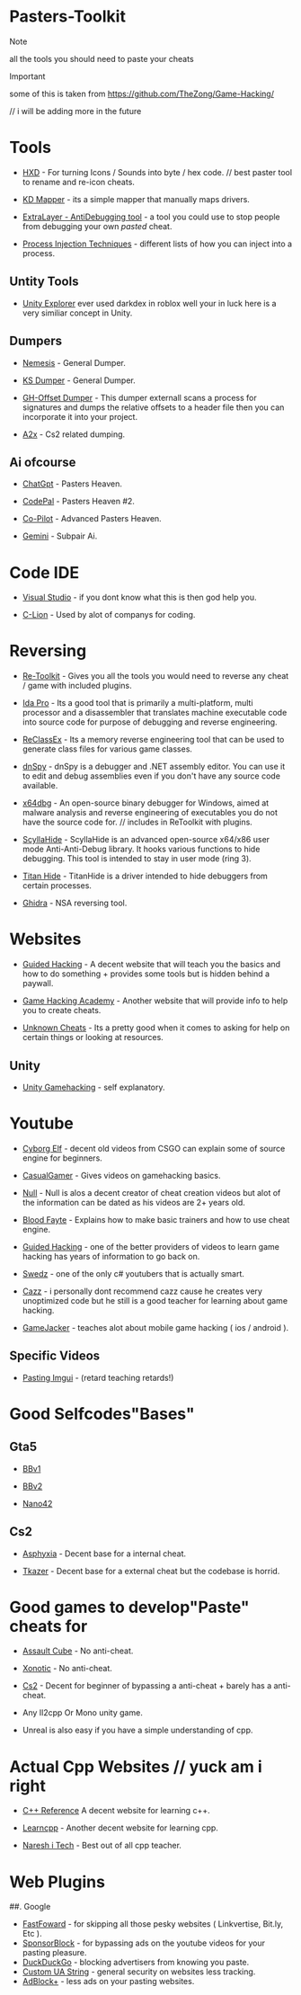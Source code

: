 # Pasters-Toolkit

> [!NOTE]
> all the tools you should need to paste your cheats

> [!IMPORTANT]
>  some of this is taken from https://github.com/TheZong/Game-Hacking/ 

// i will be adding more in the future

# Tools
- [HXD](https://mh-nexus.de/en/hxd/) - For turning Icons / Sounds into byte / hex code. // best paster tool to rename and re-icon cheats.

- [KD Mapper](https://github.com/TheCruZ/kdmapper) - its a simple mapper that manually maps drivers.

- [ExtraLayer - AntiDebugging tool](https://github.com/ImInTheICU/ExtraLayer) - a tool you could use to stop people from debugging your own *pasted* cheat.

- [Process Injection Techniques](https://github.com/MahmoudZohdy/Process-Injection-Techniques) - different lists of how you can inject into a process.

## Untity Tools 
- [Unity Explorer](https://github.com/sinai-dev/UnityExplorer) ever used darkdex in roblox well your in luck here is a very similiar concept in Unity.

## Dumpers
- [Nemesis](https://github.com/not-matthias/Nemesis) - General Dumper.

- [KS Dumper](https://github.com/EquiFox/KsDumper) - General Dumper.

- [GH-Offset Dumper](https://github.com/guided-hacking/GH-Offset-Dumper) - This dumper externall scans a process for signatures and dumps the relative offsets to a header file then you can incorporate it into your project.

- [A2x](https://github.com/a2x/cs2-dumper) - Cs2 related dumping.

## Ai ofcourse
- [ChatGpt](https://chat.openai.com/) - Pasters Heaven.

- [CodePal](https://codepal.ai/) - Pasters Heaven #2.

- [Co-Pilot](https://github.com/features/copilot) - Advanced Pasters Heaven.

- [Gemini](https://gemini.google.com/) - Subpair Ai.

# Code IDE
- [Visual Studio](https://visualstudio.microsoft.com/) - if you dont know what this is then god help you.
  
- [C-Lion](https://www.jetbrains.com/clion/) - Used by alot of companys for coding.

# Reversing 
- [Re-Toolkit]([https://pages.github.com/](https://github.com/mentebinaria/retoolkit)https://github.com/mentebinaria/retoolkit) - Gives you all the tools you would need to reverse any cheat / game with included plugins.
  
- [Ida Pro](https://mega.nz/file/jMJgEDBJ#HXf7R9fRJ1a5jyKNB-GSW2uj-O5FMYadMVqIY4uD3Gs) - Its a good tool that is primarily a multi-platform, multi processor and a disassembler that translates machine executable code into source code for purpose of debugging and reverse engineering.

- [ReClassEx](https://github.com/ajkhoury/ReClassEx) - Its a memory reverse engineering tool that can be used to generate class files for various game classes.

- [dnSpy](https://github.com/dnSpy/dnSpy) - dnSpy is a debugger and .NET assembly editor. You can use it to edit and debug assemblies even if you don't have any source code available.

- [x64dbg](https://github.com/x64dbg/x64dbg) - An open-source binary debugger for Windows, aimed at malware analysis and reverse engineering of executables you do not have the source code for. // includes in ReToolkit with plugins.

- [ScyllaHide](https://github.com/x64dbg/ScyllaHide) - ScyllaHide is an advanced open-source x64/x86 user mode Anti-Anti-Debug library. It hooks various functions to hide debugging. This tool is intended to stay in user mode (ring 3).

- [Titan Hide](https://github.com/mrexodia/titanhide) - TitanHide is a driver intended to hide debuggers from certain processes.

- [Ghidra](https://github.com/NationalSecurityAgency/ghidra) - NSA reversing tool.

# Websites

- [Guided Hacking](https://guidedhacking.com/) - A decent website that will teach you the basics and how to do something + provides some tools but is hidden behind a paywall.

- [Game Hacking Academy](https://gamehacking.academy/about) - Another website that will provide info to help you to create cheats.

- [Unknown Cheats](https://www.unknowncheats.me/) - Its a pretty good when it comes to asking for help on certain things or looking at resources.

## Unity
- [Unity Gamehacking](https://github.com/imadr/Unity-game-hacking) - self explanatory.

# Youtube 

- [Cyborg Elf](https://www.youtube.com/@CyborgElf) - decent old videos from CSGO can explain some of source engine for beginners.

- [CasualGamer](https://www.youtube.com/@casualgamer1791) - Gives videos on gamehacking basics.

- [Null](https://www.youtube.com/c/NullTerminator) - Null is alos a decent creator of cheat creation videos but alot of the information can be dated as his videos are 2+ years old.

- [Blood Fayte](https://www.youtube.com/user/BloodFayte) - Explains how to make basic trainers and how to use cheat engine.

- [Guided Hacking](https://www.youtube.com/user/L4DL4D2EUROPE) - one of the better providers of videos to learn game hacking has years of information to go back on.

- [Swedz](https://www.youtube.com/@SwedishTwat) - one of the only c# youtubers that is actually smart.

- [Cazz](https://www.youtube.com/@cazz) - i personally dont recommend cazz cause he creates very unoptimized code but he still is a good teacher for learning about game hacking.

- [GameJacker](https://www.youtube.com/@GameJacker/) - teaches alot about mobile game hacking ( ios / android ).

## Specific Videos 
- [Pasting Imgui](https://youtu.be/pbgm5hOiNek?si=uePL_pXkwH6ZBpww) - (retard teaching retards!)


# Good Selfcodes"Bases"

## Gta5 

- [BBv1](https://www.unknowncheats.me/forum/grand-theft-auto-v/312661-bigbase.html)

- [BBv2](https://github.com/Pocakking/BigBaseV2)

- [Nano42](https://www.unknowncheats.me/forum/grand-theft-auto-v/301091-updated-1-44-nano42-base.html)

## Cs2 
- [Asphyxia](https://github.com/maecry/asphyxia-cs2) - Decent base for a internal cheat.

- [Tkazer](https://www.unknowncheats.me/) - Decent base for a external cheat but the codebase is horrid.


# Good games to develop"Paste" cheats for
- [Assault Cube](https://assault.cubers.net/) - No anti-cheat.

- [Xonotic](https://xonotic.org/) - No anti-cheat.

- [Cs2](https://store.steampowered.com/app/730/CounterStrike_2/) - Decent for beginner of bypassing a anti-cheat + barely has a anti-cheat.

- Any Il2cpp Or Mono unity game.

- Unreal is also easy if you have a simple understanding of cpp.


# Actual Cpp Websites // yuck am i right 
- [C++ Reference](https://en.cppreference.com/w/)  A decent website for learning c++.

- [Learncpp](https://www.learncpp.com/) - Another decent website for learning cpp.

- [Naresh i Tech](https://www.youtube.com/playlist?list=PLVlQHNRLflP8_DGKcMoRw-TYJJALgGu4J) - Best out of all cpp teacher.


# Web Plugins 

##. Google
   - [FastFoward](https://chromewebstore.google.com/detail/fastforward/icallnadddjmdinamnolclfjanhfoafe) - for skipping all those pesky websites ( Linkvertise, Bit.ly, Etc ).
   - [SponsorBlock](https://chromewebstore.google.com/detail/sponsorblock-for-youtube/mnjggcdmjocbbbhaepdhchncahnbgone) - for bypassing ads on the youtube videos for your pasting pleasure.
   - [DuckDuckGo](https://chromewebstore.google.com/detail/duckduckgo-privacy-essent/bkdgflcldnnnapblkhphbgpggdiikppg) - blocking advertisers from knowing you paste.
   - [Custom UA String](https://chromewebstore.google.com/detail/custom-useragent-string/lejiafennghcpgmbpiodgofeklkpahoe) - general security on websites less tracking.
   - [AdBlock+](https://chromewebstore.google.com/detail/adblock-plus-free-ad-bloc/cfhdojbkjhnklbpkdaibdccddilifddb) - less ads on your pasting websites.


